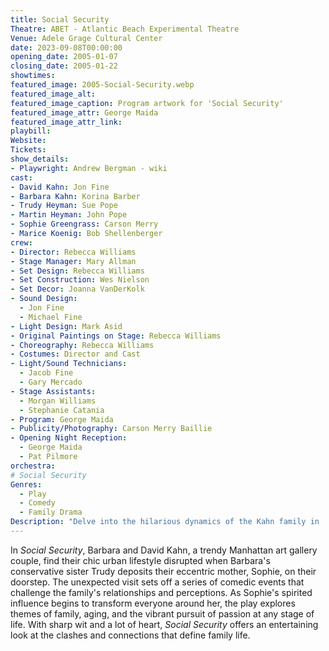 ```yaml
---
title: Social Security
Theatre: ABET - Atlantic Beach Experimental Theatre
Venue: Adele Grage Cultural Center
date: 2023-09-08T00:00:00
opening_date: 2005-01-07
closing_date: 2005-01-22
showtimes:
featured_image: 2005-Social-Security.webp
featured_image_alt: 
featured_image_caption: Program artwork for 'Social Security'
featured_image_attr: George Maida
featured_image_attr_link: 
playbill:
Website: 
Tickets: 
show_details: 
- Playwright: Andrew Bergman - wiki
cast:
- David Kahn: Jon Fine
- Barbara Kahn: Korina Barber
- Trudy Heyman: Sue Pope
- Martin Heyman: John Pope
- Sophie Greengrass: Carson Merry
- Marice Koenig: Bob Shellenberger
crew:
- Director: Rebecca Williams
- Stage Manager: Mary Allman
- Set Design: Rebecca Williams
- Set Construction: Wes Nielson
- Set Decor: Joanna VanDerKolk
- Sound Design: 
  - Jon Fine
  - Michael Fine
- Light Design: Mark Asid
- Original Paintings on Stage: Rebecca Williams
- Choreography: Rebecca Williams
- Costumes: Director and Cast
- Light/Sound Technicians: 
  - Jacob Fine
  - Gary Mercado
- Stage Assistants: 
  - Morgan Williams
  - Stephanie Catania
- Program: George Maida
- Publicity/Photography: Carson Merry Baillie
- Opening Night Reception:
  - George Maida
  - Pat Pilmore
orchestra:
# Social Security
Genres:
  - Play
  - Comedy
  - Family Drama
Description: "Delve into the hilarious dynamics of the Kahn family in 'Social Security,' where the arrival of an elderly relative turns a sophisticated New York couple's world upside down."
---
```

In *Social Security*, Barbara and David Kahn, a trendy Manhattan art gallery couple, find their chic urban lifestyle disrupted when Barbara's conservative sister Trudy deposits their eccentric mother, Sophie, on their doorstep. The unexpected visit sets off a series of comedic events that challenge the family's relationships and perceptions. As Sophie's spirited influence begins to transform everyone around her, the play explores themes of family, aging, and the vibrant pursuit of passion at any stage of life. With sharp wit and a lot of heart, *Social Security* offers an entertaining look at the clashes and connections that define family life.
